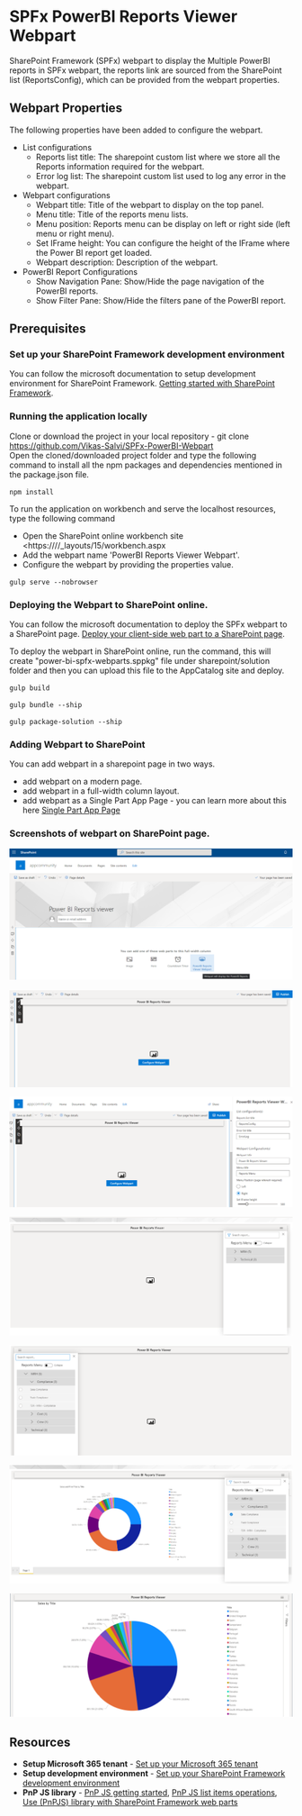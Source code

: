 # SPFx PowerBI Reports Viewer Webpart
SharePoint Framework (SPFx) webpart to display the Multiple PowerBI reports in SPFx webpart, the reports link are sourced from the SharePoint list (ReportsConfig), which can be provided from the webpart properties.

## Webpart Properties
The following properties have been added to configure the webpart.<br/>
  - List configurations
    - Reports list title: The sharepoint custom list where we store all the Reports information required for the webpart.
    - Error log list: The sharepoint custom list used to log any error in the webpart.
  - Webpart configurations
    - Webpart title: Title of the webpart to display on the top panel.
    - Menu title: Title of the reports menu lists.
    - Menu position: Reports menu can be display on left or right side (left menu or right menu).
    - Set IFrame height: You can configure the height of the IFrame where the Power BI report get loaded.
    - Webpart description: Description of the webpart.
  - PowerBI Report Configurations
    - Show Navigation Pane: Show/Hide the page navigation of the PowerBI reports.
    - Show Filter Pane: Show/Hide the filters pane of the PowerBI report. 
    
## Prerequisites
### Set up your SharePoint Framework development environment
You can follow the microsoft documentation to setup development environment for SharePoint Framework.
[Getting started with SharePoint Framework](https://docs.microsoft.com/en-us/sharepoint/dev/spfx/set-up-your-development-environment).

### Running the application locally
Clone or download the project in your local repository - git clone <https://github.com/Vikas-Salvi/SPFx-PowerBI-Webpart> <br/>
Open the cloned/downloaded project folder and type the following command to install all the npm packages and dependencies mentioned in the package.json file. <br/>
```
npm install
```
To run the application on workbench and serve the localhost resources, type the following command <br/>
  - Open the SharePoint online workbench site <https://<tenant>/<site url>/_layouts/15/workbench.aspx
  - Add the webpart name 'PowerBI Reports Viewer Webpart'.
  - Configure the webpart by providing the properties value.
```
gulp serve --nobrowser
```
  
### Deploying the Webpart to SharePoint online.
You can follow the microsoft documentation to deploy the SPFx webpart to a SharePoint page.
[Deploy your client-side web part to a SharePoint page](https://docs.microsoft.com/en-us/sharepoint/dev/spfx/web-parts/get-started/serve-your-web-part-in-a-sharepoint-page).

To deploy the webpart in SharePoint online, run the command, this will create "power-bi-spfx-webparts.sppkg" file under sharepoint/solution folder and then you can upload this file to the AppCatalog site and deploy.
```
gulp build
```
```
gulp bundle --ship
```
```
gulp package-solution --ship
```
### Adding Webpart to SharePoint
You can add webpart in a sharepoint page in two ways.
  - add webpart on a modern page.
  - add webpart in a full-width column layout.
  - add webpart as a Single Part App Page - you can learn more about this here [Single Part App Page](https://docs.microsoft.com/en-us/sharepoint/dev/spfx/web-parts/single-part-app-pages?tabs=pnpposh)
 
### Screenshots of webpart on SharePoint page.

![full-width page](https://github.com/Vikas-Salvi/SPFx-PowerBI-Webpart/blob/master/sharepoint/assets/powerbi1.png)

![configure](https://github.com/Vikas-Salvi/SPFx-PowerBI-Webpart/blob/master/sharepoint/assets/powerbi2.png)

![properties](https://github.com/Vikas-Salvi/SPFx-PowerBI-Webpart/blob/master/sharepoint/assets/powerbi3.png)

![right menu](https://github.com/Vikas-Salvi/SPFx-PowerBI-Webpart/blob/master/sharepoint/assets/powerbi4.png)

![right menu](https://github.com/Vikas-Salvi/SPFx-PowerBI-Webpart/blob/master/sharepoint/assets/powerbi4.1.png)

![report with menu](https://github.com/Vikas-Salvi/SPFx-PowerBI-Webpart/blob/master/sharepoint/assets/powerbi5.png)

![report without menu](https://github.com/Vikas-Salvi/SPFx-PowerBI-Webpart/blob/master/sharepoint/assets/powerbi6.png)
  
## Resources
- **Setup Microsoft 365 tenant** - [Set up your Microsoft 365 tenant](https://docs.microsoft.com/en-us/sharepoint/dev/spfx/set-up-your-developer-tenant)
- **Setup development environment** - [Set up your SharePoint Framework development environment](https://docs.microsoft.com/en-us/sharepoint/dev/spfx/set-up-your-development-environment)
- **PnP JS library** - [PnP JS getting started](https://pnp.github.io/pnpjs/), [PnP JS list items operations](https://pnp.github.io/pnpjs/sp/items/), [Use (PnPJS) library with SharePoint Framework web parts](https://docs.microsoft.com/en-us/sharepoint/dev/spfx/web-parts/guidance/use-sp-pnp-js-with-spfx-web-parts)
